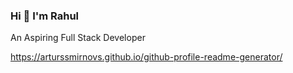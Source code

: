 ### Hi  👋 I'm Rahul
An Aspiring Full Stack Developer

https://arturssmirnovs.github.io/github-profile-readme-generator/
